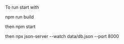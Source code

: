 To run start with

npm run build

then npm start

then 
npx json-server --watch data/db.json --port 8000


